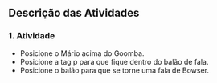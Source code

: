 ## Descrição das Atividades

### 1. Atividade
  * Posicione o Mário acima do Goomba.
  * Posicione a tag p para que fique dentro do balão de fala.
  * Posicione o balão para que se torne uma fala de Bowser.